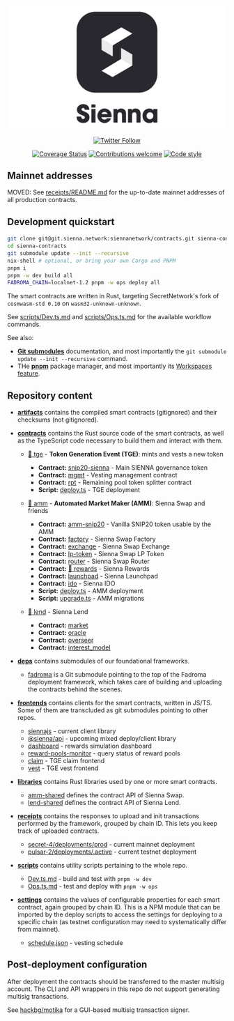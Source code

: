 <div align="center">

[![](/logo.svg)](https://sienna.network/)

[![Twitter Follow](https://img.shields.io/twitter/follow/sienna_network?style=plastic&logo=twitter)](https://twitter.com/sienna_network)

[![Coverage Status](https://coveralls.io/repos/github/SiennaNetwork/sienna/badge.svg?branch=dev&t=s6kRdI)](https://coveralls.io/github/SiennaNetwork/sienna?branch=dev)
[![Contributions welcome](https://img.shields.io/badge/contributions-welcome-brightgreen.svg?style=flat)](CONTRIBUTING.md)
[![Code style](https://img.shields.io/badge/code%20style-open--minded-%239013fe)](CONTRIBUTING.md#coding-style)

</div>

## Mainnet addresses

MOVED: See [receipts/README.md](./receipts/README.md#mainnet-addresses) for the up-to-date
mainnet addresses of all production contracts.

## Development quickstart

```sh
git clone git@git.sienna.network:siennanetwork/contracts.git sienna-contracts
cd sienna-contracts
git submodule update --init --recursive
nix-shell # optional, or bring your own Cargo and PNPM
pnpm i
pnpm -w dev build all
FADROMA_CHAIN=localnet-1.2 pnpm -w ops deploy all
```

The smart contracts are written in Rust, targeting SecretNetwork's fork of `cosmwasm-std 0.10`
on `wasm32-unknown-unknown`.

See [scripts/Dev.ts.md](./scripts/Dev.ts.md)
and [scripts/Ops.ts.md](./scripts/Ops.ts.md)
for the available workflow commands.

See also:

-   **[Git submodules](https://git-scm.com/book/en/v2/Git-Tools-Submodules)** documentation,
    and most importantly the `git submodule update --init --recursive` command.
-   THe **[pnpm](https://pnpm.io/)** package manager, and most importantly
    its [Workspaces feature](https://pnpm.io/workspaces).

## Repository content

* [**artifacts**](./artifacts) contains the compiled smart contracts (gitignored)
  and their checksums (not gitignored).

* [**contracts**](./contracts) contains the Rust source code of the smart contracts,
  as well as the TypeScript code necessary to build them and interact with them.

  * [📖 tge](./contracts/tge) - **Token Generation Event (TGE)**: mints and vests a new token
    * **Contract:** [snip20-sienna](./contracts/tge/snip20-sienna) - Main SIENNA governance token
    * **Contract:** [mgmt](./contracts/tge/mgmt) - Vesting management contract
    * **Contract:** [rpt](./contracts/tge/rpt) - Remaining pool token splitter contract
    * **Script:**   [deploy.ts](./contracts/tge/deploy.ts) - TGE deployment

  * [📖 amm](./contracts/amm) - **Automated Market Maker (AMM)**: Sienna Swap and friends
    * **Contract:** [amm-snip20](./contracts/amm/amm-snip20) - Vanilla SNIP20 token usable by the AMM
    * **Contract:** [factory](./contracts/amm/factory) - Sienna Swap Factory
    * **Contract:** [exchange](./contracts/amm/exchange) - Sienna Swap Exchange
    * **Contract:** [lp-token](./contracts/amm/lp-token) - Sienna Swap LP Token
    * **Contract:** [router](./contracts/amm/router) - Sienna Swap Router
    * **Contract:** [📖 rewards](./contracts/amm/rewards) - Sienna Rewards
    * **Contract:** [launchpad](./contracts/amm/launchpas) - Sienna Launchpad
    * **Contract:** [ido](./contracts/amm/ido) - Sienna IDO
    * **Script:**   [deploy.ts](./contracts/amm/deploy.ts) - AMM deployment
    * **Script:**   [upgrade.ts](./contracts/amm/upgrade.ts) - AMM migrations

  * [📖 lend](./contracts/amm) - Sienna Lend
    * **Contract:** [market](./contracts/lend/market)
    * **Contract:** [oracle](./contracts/lend/oracle)
    * **Contract:** [overseer](./contracts/lend/overseer)
    * **Contract:** [interest_model](./contracts/lend/interest_model)

* [**deps**](./deps) contains submodules of our foundational frameworks.
  * [fadroma](./deps/fadroma) is a Git submodule pointing to the top of
    the Fadroma deployment framework, which takes care of building and uploading the
    contracts behind the scenes.

* [**frontends**](./frontends) contains clients for the smart contracts, written in JS/TS.
  Some of them are transcluded as git submodules pointing to other repos.
  * [siennajs](./frontends/siennajs) - current client library
  * [@sienna/api](./frontends/api) - upcoming mixed deploy/client library
  * [dashboard](./frontends/dashboard) - rewards simulation dashboard
  * [reward-pools-monitor](./frontends/reward-pools-monitor) - query status of reward pools
  * [claim](./frontends/claim) - TGE claim frontend
  * [vest](./frontends/vest) - TGE vest frontend

* [**libraries**](./libraries) contains Rust libraries used by one or more smart contracts.
  * [amm-shared](./libraries/amm-shared) defines the contract API of Sienna Swap.
  * [lend-shared](./libraries/lend-shared) defines the contract API of Sienna Lend.

* [**receipts**](./receipts) contains the responses to upload and init transactions
  performed by the framework, grouped by chain ID. This lets you keep track of uploaded
  contracts.
  * [secret-4/deployments/prod](./receipts/secret-4/deployments/prod) - current mainnet deployment
  * [pulsar-2/deployments/.active](./receipts/pulsar-2/deployments/.active) - current testnet deployment

* [**scripts**](./scripts) contains utility scripts pertaining to the whole repo.
  * [Dev.ts.md](./scripts/Dev.ts.md) - build and test with `pnpm -w dev`
  * [Ops.ts.md](./scripts/Ops.ts.md) - test and deploy with `pnpm -w ops`

* [**settings**](./settings) contains the values of configurable properties for each
  smart contract, again grouped by chain ID. This is a NPM module that can be imported
  by the deploy scripts to access the settings for deploying to a specific chain
  (as testnet configuration may need to systematically differ from mainnet).
  * [schedule.json](./settings/schedule.json) - vesting schedule

## Post-deployment configuration

After deployment the contracts should be
transferred to the master multisig account.
The CLI and API wrappers in this repo
do not support generating multisig transactions.

See [hackbg/motika](https://github.com/hackbg/motika)
for a GUI-based multisig transaction signer.
